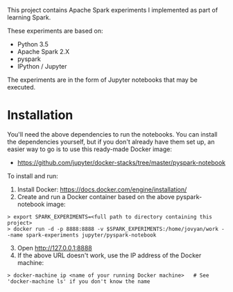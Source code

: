This project contains Apache Spark experiments I implemented as part of learning Spark.

These experiments are based on:

* Python 3.5
* Apache Spark 2.X
* pyspark
* IPython / Jupyter

The experiments are in the form of Jupyter notebooks that may be executed.

# Installation

You'll need the above dependencies to run the notebooks.  You can install the dependencies yourself, but if you don't already have them set up, an easier way to go is to use this ready-made Docker image:

* https://github.com/jupyter/docker-stacks/tree/master/pyspark-notebook

To install and run:

1. Install Docker: https://docs.docker.com/engine/installation/
2. Create and run a Docker container based on the above pyspark-notebook image:
  ```
  > export SPARK_EXPERIMENTS=<full path to directory containing this project>
  > docker run -d -p 8888:8888 -v $SPARK_EXPERIMENTS:/home/jovyan/work --name spark-experiments jupyter/pyspark-notebook
  ```
3. Open http://127.0.0.1:8888
4. If the above URL doesn't work, use the IP address of the Docker machine:
```
> docker-machine ip <name of your running Docker machine>   # See 'docker-machine ls' if you don't know the name
```
